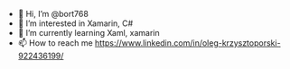 - 👋 Hi, I’m @bort768
- 👀 I’m interested in Xamarin, C#
- 🌱 I’m currently learning Xaml, xamarin
- 📫 How to reach me https://www.linkedin.com/in/oleg-krzysztoporski-922436199/
<!---
bort768/bort768 is a ✨ special ✨ repository because its `README.md` (this file) appears on your GitHub profile.
You can click the Preview link to take a look at your changes.
--->
